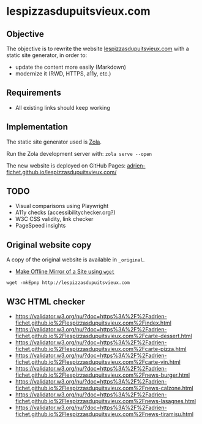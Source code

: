 # lespizzasdupuitsvieux.com

## Objective

The objective is to rewrite the website [lespizzasdupuitsvieux.com](http://lespizzasdupuitsvieux.com/index.html) with a static site generator, in order to:

- update the content more easily (Markdown)
- modernize it (RWD, HTTPS, a11y, etc.)

## Requirements

- All existing links should keep working

## Implementation

The static site generator used is [Zola](https://www.getzola.org).

Run the Zola development server with: `zola serve --open`

The new website is deployed on GitHub Pages: [adrien-fichet.github.io/lespizzasdupuitsvieux.com/](https://adrien-fichet.github.io/lespizzasdupuitsvieux.com/)

## TODO

- Visual comparisons using Playwright
- A11y checks (accessibilitychecker.org?)
- W3C CSS validity, link checker
- PageSpeed insights

## Original website copy

A copy of the original website is available in `_original`.

- [Make Offline Mirror of a Site using `wget`](https://www.guyrutenberg.com/2014/05/02/make-offline-mirror-of-a-site-using-wget/)

```shell
wget -mkEpnp http://lespizzasdupuitsvieux.com
```

## W3C HTML checker

- https://validator.w3.org/nu/?doc=https%3A%2F%2Fadrien-fichet.github.io%2Flespizzasdupuitsvieux.com%2Findex.html
- https://validator.w3.org/nu/?doc=https%3A%2F%2Fadrien-fichet.github.io%2Flespizzasdupuitsvieux.com%2Fcarte-dessert.html
- https://validator.w3.org/nu/?doc=https%3A%2F%2Fadrien-fichet.github.io%2Flespizzasdupuitsvieux.com%2Fcarte-pizza.html
- https://validator.w3.org/nu/?doc=https%3A%2F%2Fadrien-fichet.github.io%2Flespizzasdupuitsvieux.com%2Fcarte-vin.html
- https://validator.w3.org/nu/?doc=https%3A%2F%2Fadrien-fichet.github.io%2Flespizzasdupuitsvieux.com%2Fnews-burger.html
- https://validator.w3.org/nu/?doc=https%3A%2F%2Fadrien-fichet.github.io%2Flespizzasdupuitsvieux.com%2Fnews-calzone.html
- https://validator.w3.org/nu/?doc=https%3A%2F%2Fadrien-fichet.github.io%2Flespizzasdupuitsvieux.com%2Fnews-lasagnes.html
- https://validator.w3.org/nu/?doc=https%3A%2F%2Fadrien-fichet.github.io%2Flespizzasdupuitsvieux.com%2Fnews-tiramisu.html
